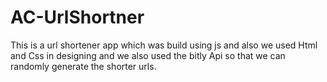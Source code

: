 # AC-UrlShortner

This is a url shortener app which was build using js and also we used
Html and Css in designing and we also used the bitly Api so that we can randomly generate
the shorter urls.

